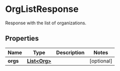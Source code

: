 

# OrgListResponse

Response with the list of organizations.
## Properties

Name | Type | Description | Notes
------------ | ------------- | ------------- | -------------
**orgs** | [**List&lt;Org&gt;**](Org.md) |  |  [optional]



